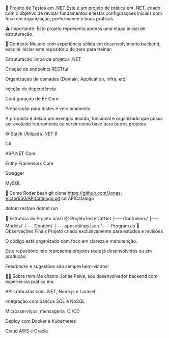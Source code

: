 🧪 Projeto de Testes em .NET
Este é um projeto de prática em .NET, criado com o objetivo de revisar fundamentos e testar configurações iniciais com foco em organização, performance e boas práticas.

⚠️ Importante: Este projeto representa apenas uma etapa inicial de estruturação.

🧠 Contexto
Mesmo com experiência sólida em desenvolvimento backend, escolhi iniciar este repositório do zero para treinar:

Estruturação limpa de projetos .NET

Criação de endpoints RESTful

Organização de camadas (Domain, Application, Infra, etc)

Injeção de dependência

Configuração de EF Core

Preparação para testes e versionamento

A proposta é deixar um exemplo enxuto, funcional e organizado que possa ser evoluído futuramente ou servir como base para outros projetos.

⚙️ Stack Utilizada
.NET 8

C#

ASP.NET Core

Entity Framework Core 

Swagger

MySQL

🚀 Como Rodar
bash
git clone https://github.com/Jonas-Victor950/APICatalogo.git
cd APICatalogo

dotnet restore
dotnet run

📁 Estrutura do Projeto
bash
📦 ProjetoTesteDotNet
├── Controllers/
├── Models/
├── Context/
├── appsettings.json
└── Program.cs
📌 Observações Finais
Projeto criado exclusivamente para estudos e revisões.

O código está organizado com foco em clareza e manutenção.

Este repositório não representa projetos reais já desenvolvidos ou em produção.

Feedbacks e sugestões são sempre bem-vindos!

👨‍💻 Sobre mim
Me chamo Jonas Paiva, sou desenvolvedor backend com experiência prática em:

APIs robustas com .NET, Node.js e Laravel

Integração com bancos SQL e NoSQL

Microsserviços, mensageria, CI/CD

Deploy com Docker e Kubernetes

Cloud AWS e Oracle
